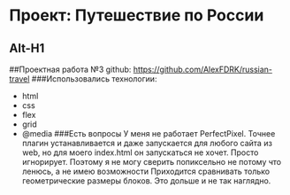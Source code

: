 # Проект: Путешествие по России
Alt-H1
------ 
##Проектная работа №3
github: https://github.com/AlexFDRK/russian-travel
###Использовались технологии:
* html
* css
* flex
* grid
* @media
###Есть вопросы
У меня не работает PerfectPixel.
Точнее плагин устанавливается и даже запускается для любого сайта из web,
но для моего index.html он запускаться не хочет.
Просто игнорирует.
Поэтому я не могу сверить попиксельно не потому что ленюсь, а не имею возможности
Приходится сравнивать только геометрические размеры блоков.
Это дольше и не так наглядно.

